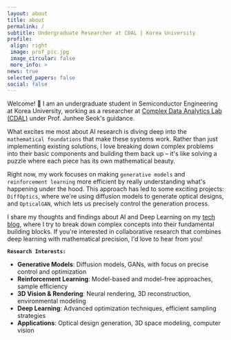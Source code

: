 ```yaml
---
layout: about
title: about
permalink: /
subtitle: Undergraduate Researcher at CDAL | Korea University 
profile:
 align: right
 image: prof_pic.jpg
 image_circular: false
 more_info: >
news: true
selected_papers: false
social: false
---
```


Welcome! :wave: I am an undergraduate student in Semiconductor Engineering at Korea University, working as a researcher at [Complex Data Analytics Lab (CDAL)](https://sites.google.com/view/ku-cdal) under Prof. Junhee Seok's guidance.

What excites me most about AI research is diving deep into the `mathematical foundations` that make these systems work. Rather than just implementing existing solutions, I love breaking down complex problems into their basic components and building them back up – it's like solving a puzzle where each piece has its own mathematical beauty.

Right now, my work focuses on making `generative models` and `reinforcement learning` more efficient by really understanding what's happening under the hood. This approach has led to some exciting projects: `DiffOptics`, where we're using diffusion models to generate optical designs, and `OpticalGAN`, which lets us precisely control the generation process.

I share my thoughts and findings about AI and Deep Learning on my [tech blog](https://www.jaewon.work/blog), where I try to break down complex concepts into their fundamental building blocks. If you're interested in collaborative research that combines deep learning with mathematical precision, I'd love to hear from you!

**`Research Interests:`**
* **Generative Models**: Diffusion models, GANs, with focus on precise control and optimization
* **Reinforcement Learning**: Model-based and model-free approaches, sample efficiency
* **3D Vision & Rendering**: Neural rendering, 3D reconstruction, environmental modeling
* **Deep Learning**: Advanced optimization techniques, efficient sampling strategies
* **Applications**: Optical design generation, 3D space modeling, computer vision
